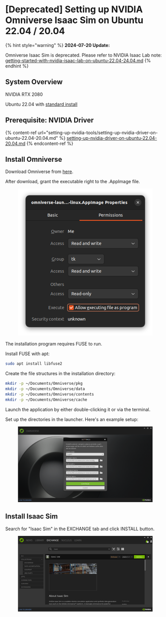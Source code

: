 # \[Deprecated] Setting up NVIDIA Omniverse Isaac Sim on Ubuntu 22.04 / 20.04

{% hint style="warning" %}
**2024-07-20 Update:**

Omniverse Isaac Sim is deprecated. Please refer to NVIDIA Isaac Lab note: [getting-started-with-nvidia-isaac-lab-on-ubuntu-22.04-24.04.md](setting-up-nvidia-tools/getting-started-with-nvidia-isaac-lab-on-ubuntu-22.04-24.04.md "mention")
{% endhint %}



## System Overview

NVIDIA RTX 2080

Ubuntu 22.04 with [standard install](https://notes.tk233.xyz/tools/ubuntu-22.04-standard-installation-procedure)

## Prerequisite: NVIDIA Driver

{% content-ref url="setting-up-nvidia-tools/setting-up-nvidia-driver-on-ubuntu-22.04-20.04.md" %}
[setting-up-nvidia-driver-on-ubuntu-22.04-20.04.md](setting-up-nvidia-tools/setting-up-nvidia-driver-on-ubuntu-22.04-20.04.md)
{% endcontent-ref %}



## Install Omniverse

Download Omniverse from [here](https://www.nvidia.com/en-us/omniverse/download/).

After download, grant the executable right to the .AppImage file.

<figure><img src="../.gitbook/assets/image (1) (1) (2) (2).png" alt=""><figcaption></figcaption></figure>

The installation program requires FUSE to run.

Install FUSE with apt:

```bash
sudo apt install libfuse2
```



Create the file structures in the installation directory:

```bash
mkdir -p ~/Documents/Omniverse/pkg
mkdir -p ~/Documents/Omniverse/data
mkdir -p ~/Documents/Omniverse/contents
mkdir -p ~/Documents/Omniverse/cache
```





Launch the application by either double-clicking it or via the terminal.

Set up the directories in the launcher. Here's an example setup:

<figure><img src="../.gitbook/assets/image (209).png" alt=""><figcaption></figcaption></figure>

## Install Isaac Sim

Search for "Isaac Sim" in the EXCHANGE tab and click INSTALL button.

<figure><img src="../.gitbook/assets/image (207).png" alt=""><figcaption></figcaption></figure>














